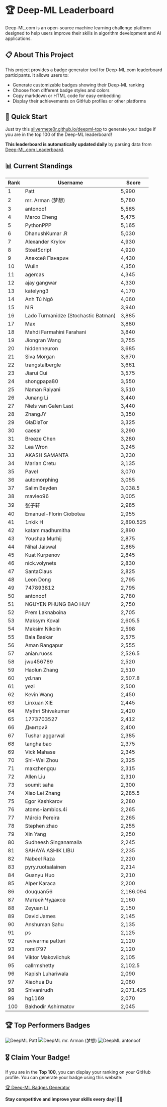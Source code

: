 # 🏆 Deep-ML Leaderboard

Deep-ML.com is an open-source machine learning challenge platform designed to help users improve their skills in algorithm development and AI applications.  

## 📋 About This Project

This project provides a badge generator tool for Deep-ML.com leaderboard participants. It allows users to:
- Generate customizable badges showing their Deep-ML ranking
- Choose from different badge styles and colors
- Copy markdown or HTML code for easy embedding
- Display their achievements on GitHub profiles or other platforms

## 🚀 Quick Start

Just try this [silvermete0r.github.io/deepml-top](https://silvermete0r.github.io/deepml-top) to generate your badge if you are in the top 100 of the Deep-ML leaderboard!

**This leaderboard is automatically updated daily** by parsing data from [Deep-ML.com Leaderboard](https://www.deep-ml.com/leaderboard).  

## 📊 Current Standings  

<!-- LEADERBOARD_START -->
| Rank | Username | Score |
|------|---------|-------|
| 1 | Patt | 5,990 |
| 2 | mr. Arman (梦想) | 5,780 |
| 3 | antonoof | 5,565 |
| 4 | Marco Cheng | 5,475 |
| 5 | PythonPPP | 5,165 |
| 6 | DhanushKumar .R | 5,030 |
| 7 | Alexander Krylov | 4,930 |
| 8 | StoatScript | 4,920 |
| 9 | Алексей Панарин | 4,430 |
| 10 | Wulin | 4,350 |
| 11 | agercas | 4,345 |
| 12 | ajay gangwar | 4,330 |
| 13 | katelyng3 | 4,170 |
| 14 | Anh Tú Ngô | 4,060 |
| 15 | N R | 3,940 |
| 16 | Lado Turmanidze (Stochastic Batman) | 3,885 |
| 17 | Max | 3,880 |
| 18 | Mahdi Farmahini Farahani | 3,840 |
| 19 | Jiongran Wang | 3,755 |
| 20 | hiddenneuron | 3,685 |
| 21 | Siva Morgan | 3,670 |
| 22 | trangstalbergle | 3,661 |
| 23 | Jiarui Cui | 3,575 |
| 24 | shongpapa80 | 3,550 |
| 25 | Naman Raiyani | 3,510 |
| 26 | Junang Li | 3,440 |
| 27 | Niels van Galen Last | 3,440 |
| 28 | ZhangJY | 3,350 |
| 29 | GlaDiaTor | 3,325 |
| 30 | caesar | 3,290 |
| 31 | Breeze Chen | 3,280 |
| 32 | Lea Wron | 3,245 |
| 33 | AKASH SAMANTA | 3,230 |
| 34 | Marian Cretu | 3,135 |
| 35 | Pavel | 3,070 |
| 36 | automorphing | 3,055 |
| 37 | Salim Beyden | 3,038.5 |
| 38 | mavleo96 | 3,005 |
| 39 | 张子轩 | 2,985 |
| 40 | Emanuel-Florin Ciobotea | 2,955 |
| 41 | 1nkik H | 2,890.525 |
| 42 | katam madhumitha | 2,890 |
| 43 | Youshaa Murhij | 2,875 |
| 44 | Nihal Jaiswal | 2,865 |
| 45 | Kuat Kurpenov | 2,845 |
| 46 | nick.volynets | 2,830 |
| 47 | SantaClaus | 2,825 |
| 48 | Leon Dong | 2,795 |
| 49 | 747893812 | 2,795 |
| 50 | antonoof | 2,780 |
| 51 | NGUYEN PHUNG BAO HUY | 2,750 |
| 52 | Prem Laknaboina | 2,705 |
| 53 | Maksym Koval | 2,605.5 |
| 54 | Maksim Nikolin | 2,598 |
| 55 | Bala Baskar | 2,575 |
| 56 | Aman Rangapur | 2,555 |
| 57 | anian.ruoss | 2,526.5 |
| 58 | jwu456789 | 2,520 |
| 59 | Haolun Zhang | 2,510 |
| 60 | yd.nan | 2,507.8 |
| 61 | yezi | 2,500 |
| 62 | Kevin Wang | 2,450 |
| 63 | Linxuan XIE | 2,445 |
| 64 | Mythri Shivakumar | 2,420 |
| 65 | 1773703527 | 2,412 |
| 66 | Дмитрий | 2,400 |
| 67 | Tushar aggarwal | 2,385 |
| 68 | tanghaibao | 2,375 |
| 69 | Vick Mahase | 2,345 |
| 70 | Shi-Wei Zhou | 2,325 |
| 71 | maxzhengqu | 2,315 |
| 72 | Allen Liu | 2,310 |
| 73 | soumit saha | 2,300 |
| 74 | Xiao Lei Zhang | 2,285.5 |
| 75 | Egor Kashkarov | 2,280 |
| 76 | atoms-iambics.4i | 2,265 |
| 77 | Márcio Pereira | 2,265 |
| 78 | Stephen zhao | 2,255 |
| 79 | Xin Yang | 2,250 |
| 80 | Sudheesh Singanamalla | 2,245 |
| 81 | SAHAYA ASHIK LIBU | 2,235 |
| 82 | Nabeel Raza | 2,220 |
| 83 | pyry.ruotsalainen | 2,214 |
| 84 | Guanyu Huo | 2,210 |
| 85 | Alper Karaca | 2,200 |
| 86 | douquan56 | 2,186.094 |
| 87 | Матвей Чудаков | 2,160 |
| 88 | Zeyuan Li | 2,150 |
| 89 | David James | 2,145 |
| 90 | Anshuman Sahu | 2,135 |
| 91 | ps | 2,125 |
| 92 | ravivarma patturi | 2,120 |
| 93 | romil797 | 2,120 |
| 94 | Viktor Makoviichuk | 2,105 |
| 95 | callrmshetty | 2,102.5 |
| 96 | Kapish Luhariwala | 2,090 |
| 97 | Xiaohua Du | 2,080 |
| 98 | Shivanirudh | 2,071.425 |
| 99 | hg1169 | 2,070 |
| 100 | Bakhodir Ashirmatov | 2,045 |
<!-- LEADERBOARD_END -->

## 🏆 Top Performers Badges

<!-- BADGES_START -->
![DeepML Patt](https://img.shields.io/badge/dynamic/json?url=https%3A%2F%2Fraw.githubusercontent.com%2Fsilvermete0r%2Fdeepml-top%2Fmain%2Fbadges.json&query=%24.4b6dd077a50c0d50b43cc8120a91ccd7.label&prefix=Rank%20&style=for-the-badge&label=%F0%9F%9A%80%20DeepML&color=blue&link=https%3A%2F%2Fwww.deep-ml.com%2Fleaderboard)
![DeepML mr. Arman (梦想)](https://img.shields.io/badge/dynamic/json?url=https%3A%2F%2Fraw.githubusercontent.com%2Fsilvermete0r%2Fdeepml-top%2Fmain%2Fbadges.json&query=%24.1247b1b5b9cd95e98d7ff7438207406f.label&prefix=Rank%20&style=for-the-badge&label=%F0%9F%9A%80%20DeepML&color=blue&link=https%3A%2F%2Fwww.deep-ml.com%2Fleaderboard)
![DeepML antonoof](https://img.shields.io/badge/dynamic/json?url=https%3A%2F%2Fraw.githubusercontent.com%2Fsilvermete0r%2Fdeepml-top%2Fmain%2Fbadges.json&query=%24.45f9607a6e1850d180a9c15bb6bbf5b0.label&prefix=Rank%20&style=for-the-badge&label=%F0%9F%9A%80%20DeepML&color=blue&link=https%3A%2F%2Fwww.deep-ml.com%2Fleaderboard)
<!-- BADGES_END -->

## 🎖 Claim Your Badge!  

If you are in the **Top 100**, you can display your ranking on your GitHub profile. You can generate your badge using this website:

[🏆 Deep-ML Badges Generator](https://silvermete0r.github.io/deepml-top/)

**Stay competitive and improve your skills every day! 🚀🔥**